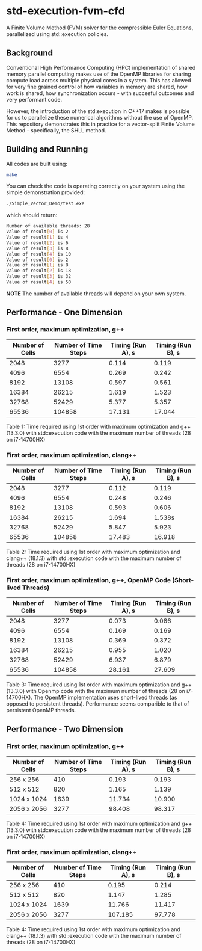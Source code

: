 # std-execution-fvm-cfd

A Finite Volume Method (FVM) solver for the compressible Euler Equations, parallelized using std::execution policies.

## Background

Conventional High Performance Computing (HPC) implementation of shared memory parallel computing makes use of the OpenMP libraries for sharing compute load across multiple physical cores in a system. This has allowed for very fine grained control of how variables in memory are shared, how work is shared, how synchronization occurs - with succesful outcomes and very performant code.

However, the introduction of the std:execution in C++17 makes is possible for us to parallelize these numerical algorithms without the use of OpenMP. This repository demonstrates this in practice for a vector-split Finite Volume Method - specifically, the SHLL method.

## Building and Running

All codes are built using:

```bash
make
```

You can check the code is operating correctly on your system using the simple demonstration provided:

```bash
./Simple_Vector_Demo/test.exe
```

which should return:

```bash
Number of available threads: 28
Value of result[0] is 2
Value of result[1] is 4
Value of result[2] is 6
Value of result[3] is 8
Value of result[4] is 10
Value of result[0] is 2
Value of result[1] is 8
Value of result[2] is 18
Value of result[3] is 32
Value of result[4] is 50
```

**NOTE** The number of available threads will depend on your own system.

## Performance - One Dimension

### First order, maximum optimization, g++

| Number of Cells | Number of Time Steps | Timing (Run A), s | Timing (Run B), s |
|----------------| ---------------| ----------------| ---------------| 
| 2048          | 3277           | 0.114             | 0.119        |
| 4096          | 6554           | 0.269             | 0.242        |
| 8192          | 13108           | 0.597            | 0.561        |
| 16384         | 26215         |  1.619            |  1.523        |
| 32768         | 52429         |  5.377           |   5.357      |
| 65536         | 104858        |  17.131           |  17.044      |

Table 1: Time required using 1st order with maximum optimization and g++ (13.3.0) with std::execution code with the maximum number of threads (28 on i7-14700HX)

### First order, maximum optimization, clang++

| Number of Cells | Number of Time Steps | Timing (Run A), s | Timing (Run B), s |
|----------------| ---------------| ----------------| ---------------| 
| 2048          | 3277           |  0.112          |   0.119     |
| 4096          | 6554           |  0.248          |   0.246     |
| 8192          | 13108           |  0.593          |  0.606       |
| 16384         | 26215         |   1.694          |   1.538s     |
| 32768         | 52429         |   5.847        |   5.923      |
| 65536         | 104858        |   17.483          |     16.918      |

Table 2: Time required using 1st order with maximum optimization and clang++ (18.1.3) with std::execution code with the maximum number of threads (28 on i7-14700HX)

### First order, maximum optimization, g++, OpenMP Code (Short-lived Threads)

| Number of Cells | Number of Time Steps | Timing (Run A), s | Timing (Run B), s |
|----------------| ---------------| ----------------| ---------------| 
| 2048          | 3277           |   0.073         |  0.086      |
| 4096          | 6554           |   0.169         |   0.169     |
| 8192          | 13108           |  0.369           |   0.372      |
| 16384         | 26215         |  0.955           |   1.020       |
| 32768         | 52429         |  6.937           |   6.879     |
| 65536         | 104858        |  28.161           |  27.609     |

Table 3: Time required using 1st order with maximum optimization and g++ (13.3.0) with Openmp code with the maximum number of threads (28 on i7-14700HX). The OpenMP implementation uses short-lived threads (as opposed to persistent threads). Performance seems comparible to that of persistent OpenMP threads.


## Performance - Two Dimension

### First order, maximum optimization, g++

| Number of Cells | Number of Time Steps | Timing (Run A), s | Timing (Run B), s |
|----------------| ---------------| ----------------| ---------------| 
| 256 x 256      | 410           | 0.193             | 0.193        |
| 512 x 512      | 820           | 1.165             | 1.139        |
| 1024 x 1024    | 1639          | 11.734            |  10.900       |
| 2056 x 2056    |  3277       |  98.408          | 98.317         |

Table 4: Time required using 1st order with maximum optimization and g++ (13.3.0) with std::execution code with the maximum number of threads (28 on i7-14700HX)

### First order, maximum optimization, clang++

| Number of Cells | Number of Time Steps | Timing (Run A), s | Timing (Run B), s |
|----------------| ---------------| ----------------| ---------------| 
| 256 x 256      | 410         |  0.195            | 0.214      |
| 512 x 512      | 820         |  1.147            | 1.285      |
| 1024 x 1024    | 1639        |  11.766           | 11.417     |
| 2056 x 2056    |  3277       |  107.185          | 97.778     |

Table 4: Time required using 1st order with maximum optimization and clang++ (18.1.3) with std::execution code with the maximum number of threads (28 on i7-14700HX)